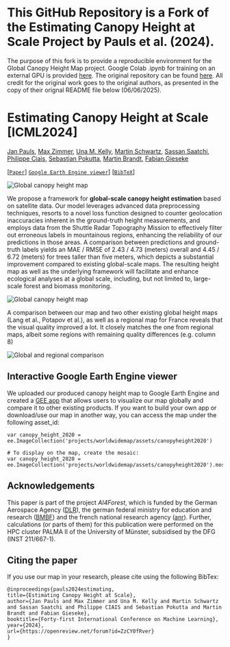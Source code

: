# This GitHub Repository is a Fork of the Estimating Canopy Height at Scale Project by Pauls et al. (2024).
The purpose of this fork is to provide a reproducible environment for the Global Canopy Height Map project.
Google Colab .ipynb for training on an external GPU is provided [here](https://colab.research.google.com/drive/1ln22dG-Gh1U6l8mrl4qh0ppbsHYznGxH?usp=sharing).
The original repository can be found [here](https://github.com/AI4Forest/Global-Canopy-Height-Map).
All credit for the original work goes to the original authors, as presented in the copy of their orignal README file below (06/06/2025).


# Estimating Canopy Height at Scale [ICML2024]

[Jan Pauls](https://www.wi.uni-muenster.de/de/institut/dasc/personen/jan-pauls), [Max Zimmer](https://maxzimmer.org), [Una M. Kelly](https://www.wi.uni-muenster.de/de/institut/dasc/personen/una-kelly), [Martin Schwartz](https://www.researchgate.net/profile/Martin-Schwartz-6), [Sassan Saatchi](https://science.jpl.nasa.gov/people/Saatchi/), [Philippe Ciais](https://www.lsce.ipsl.fr/Phocea/Pisp/index.php?nom=philippe.ciais), [Sebastian Pokutta](https://pokutta.com), [Martin Brandt](https://www.researchgate.net/profile/Martin-Brandt-2), [Fabian Gieseke](https://www.wi.uni-muenster.de/department/dasc/people/fabian-gieseke)


[[`Paper`](http://arxiv.org/abs/2406.01076)] [`Google Earth Engine viewer`](https://worldwidemap.projects.earthengine.app/view/canopy-height-2020)] [[`BibTeX`](#citing-the-paper)]

![Global canopy height map](figures/global_canopy_height.png)

We propose a framework for **global-scale canopy height estimation** based on satellite data. Our model leverages advanced data preprocessing techniques, resorts to a novel loss function designed to counter geolocation inaccuracies inherent in the ground-truth height measurements, and employs data from the Shuttle Radar Topography Mission to effectively filter out erroneous labels in mountainous regions, enhancing the reliability of our predictions in those areas. A comparison between predictions and ground-truth labels yields an MAE / RMSE of 2.43 / 4.73 (meters) overall and 4.45 / 6.72 (meters) for trees taller than five meters, which depicts a substantial improvement compared to existing global-scale maps. The resulting height map as well as the underlying framework will facilitate and enhance ecological analyses at a global scale, including, but not limited to, large-scale forest and biomass monitoring.

![Global canopy height map](figures/pipeline.png)

A comparison between our map and two other existing global height maps (Lang et al., Potapov et al.), as well as a regional map for France reveals that the visual quality improved a lot. It closely matches the one from regional maps, albeit some regions with remaining quality differences (e.g. column 8)

![Global and regional comparison](figures/global_and_regional_comparison.png)

## Interactive Google Earth Engine viewer
We uploaded our produced canopy height map to Google Earth Engine and created a [GEE app](https://worldwidemap.projects.earthengine.app/view/canopy-height-2020) that allows users to visualize our map globally and compare it to other existing products. If you want to build your own app or download/use our map in another way, you can access the map under the following asset_id:

```
var canopy_height_2020 = ee.ImageCollection('projects/worldwidemap/assets/canopyheight2020')

# To display on the map, create the mosaic:
var canopy_height_2020 = ee.ImageCollection('projects/worldwidemap/assets/canopyheight2020').mosaic()
```

## Acknowledgements

This paper is part of the project *AI4Forest*, which is funded by the
German Aerospace Agency
([DLR](https://github.com/AI4Forest/Global-Canopy-Height-Map)), the
german federal ministry for education and research
([BMBF](https://www.bmbf.de/bmbf/en/home/home_node.html)) and the french
national research agency ([anr](https://anr.fr/en/)). Further,
calculations (or parts of them) for this publication were performed on
the HPC cluster PALMA II of the University of Münster, subsidised by the
DFG (INST 211/667-1).

## Citing the paper

If you use our map in your research, please cite using the following BibTex:

```
@inproceedings{pauls2024estimating,
title={Estimating Canopy Height at Scale},
author={Jan Pauls and Max Zimmer and Una M. Kelly and Martin Schwartz and Sassan Saatchi and Philippe CIAIS and Sebastian Pokutta and Martin Brandt and Fabian Gieseke},
booktitle={Forty-first International Conference on Machine Learning},
year={2024},
url={https://openreview.net/forum?id=ZzCY0fRver}
}
```
